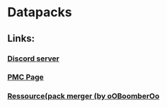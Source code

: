 # Datapacks

## Links:

### [Discord server](https://discord.gg/v8XMQ4n)
### [PMC Page](https://www.planetminecraft.com/member/breakmit/)
### [Ressource(pack merger (by oOBoomberOo](https://github.com/oOBoomberOo/ribozyme)
